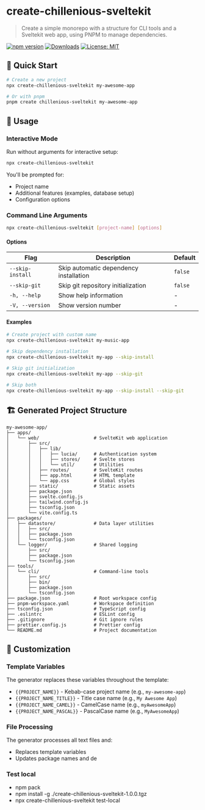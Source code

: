 # create-chillenious-sveltekit

> Create a simple monorepo with a structure for CLI tools and a Sveltekit web app, using PNPM to manage dependencies.

[![npm version](https://badge.fury.io/js/create-chillenious-sveltekit.svg)](https://www.npmjs.com/package/create-chillenious-sveltekit)
[![Downloads](https://img.shields.io/npm/dm/create-chillenious-sveltekit.svg)](https://www.npmjs.com/package/create-chillenious-sveltekit)
[![License: MIT](https://img.shields.io/badge/License-MIT-yellow.svg)](https://opensource.org/licenses/MIT)

## 🚀 Quick Start

```bash
# Create a new project
npx create-chillenious-sveltekit my-awesome-app

# Or with pnpm
pnpm create chillenious-sveltekit my-awesome-app
```

## 📖 Usage

### Interactive Mode

Run without arguments for interactive setup:

```bash
npx create-chillenious-sveltekit
```

You'll be prompted for:
- Project name
- Additional features (examples, database setup)
- Configuration options

### Command Line Arguments

```bash
npx create-chillenious-sveltekit [project-name] [options]
```

#### Options

| Flag | Description | Default |
|------|-------------|---------|
| `--skip-install` | Skip automatic dependency installation | `false` |
| `--skip-git` | Skip git repository initialization | `false` |
| `-h, --help` | Show help information | - |
| `-V, --version` | Show version number | - |

#### Examples

```bash
# Create project with custom name
npx create-chillenious-sveltekit my-music-app

# Skip dependency installation
npx create-chillenious-sveltekit my-app --skip-install

# Skip git initialization
npx create-chillenious-sveltekit my-app --skip-git

# Skip both
npx create-chillenious-sveltekit my-app --skip-install --skip-git
```

## 🏗️ Generated Project Structure

```
my-awesome-app/
├── apps/
│   └── web/                    # SvelteKit web application
│       ├── src/
│       │   ├── lib/
│       │   │   ├── lucia/      # Authentication system
│       │   │   ├── stores/     # Svelte stores
│       │   │   └── util/       # Utilities
│       │   ├── routes/         # SvelteKit routes
│       │   ├── app.html        # HTML template
│       │   └── app.css         # Global styles
│       ├── static/             # Static assets
│       ├── package.json
│       ├── svelte.config.js
│       ├── tailwind.config.js
│       ├── tsconfig.json
│       └── vite.config.ts
├── packages/
│   ├── datastore/              # Data layer utilities
│   │   ├── src/
│   │   ├── package.json
│   │   └── tsconfig.json
│   └── logger/                 # Shared logging
│       ├── src/
│       ├── package.json
│       └── tsconfig.json
├── tools/
│   └── cli/                    # Command-line tools
│       ├── src/
│       ├── bin/
│       ├── package.json
│       └── tsconfig.json
├── package.json                # Root workspace config
├── pnpm-workspace.yaml         # Workspace definition
├── tsconfig.json               # TypeScript config
├── .eslintrc                   # ESLint config
├── .gitignore                  # Git ignore rules
├── prettier.config.js          # Prettier config
└── README.md                   # Project documentation
```

## 🔧 Customization

### Template Variables

The generator replaces these variables throughout the template:

- `{{PROJECT_NAME}}` - Kebab-case project name (e.g., `my-awesome-app`)
- `{{PROJECT_NAME_TITLE}}` - Title case name (e.g., `My Awesome App`)
- `{{PROJECT_NAME_CAMEL}}` - CamelCase name (e.g., `myAwesomeApp`)
- `{{PROJECT_NAME_PASCAL}}` - PascalCase name (e.g., `MyAwesomeApp`)

### File Processing

The generator processes all text files and:

- Replaces template variables
- Updates package names and de

### Test local

- npm pack
- npm install -g ./create-chillenious-sveltekit-1.0.0.tgz
- npx create-chillenious-sveltekit test-local
